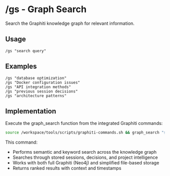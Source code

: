 # /gs - Graph Search

Search the Graphiti knowledge graph for relevant information.

## Usage
```
/gs "search query"
```

## Examples
```
/gs "database optimization"
/gs "Docker configuration issues"
/gs "API integration methods"
/gs "previous session decisions"
/gs "architecture patterns"
```

## Implementation
Execute the graph_search function from the integrated Graphiti commands:

```bash
source /workspace/tools/scripts/graphiti-commands.sh && graph_search "search query"
```

This command:
- Performs semantic and keyword search across the knowledge graph
- Searches through stored sessions, decisions, and project intelligence
- Works with both full Graphiti (Neo4j) and simplified file-based storage
- Returns ranked results with context and timestamps
